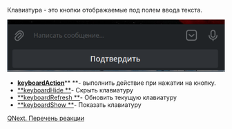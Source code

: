 
Клавиатура - это кнопки отображаемые под полем ввода текста. 


![](./1.png)
 * [**keyboardAction**](/ph/QNext-admin-reaction-keyboardAction-11-25)** **- выполнить действие при нажатии на кнопку.
 * [**keyboardHide **](/ph/QNext-admin-reaction-keyboardHide-05-08)- Скрыть клавиатуру
 * [**keyboardRefresh **](/ph/QNext-admin-reaction-keyboardRefresh-05-08)- Обновить текущую клавиатуру
 * [**keyboardShow **](/ph/QNext-admin-reaction-keyboardShow-05-08)- Показать клавиатуру



[QNext. Перечень реакции](/ph/QNext-admin-reaction-about-05-01)